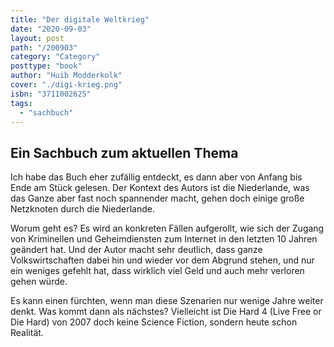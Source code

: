 ```yaml
---
title: "Der digitale Weltkrieg"
date: "2020-09-03"
layout: post
path: "/200903"
category: "Category"
posttype: "book"
author: "Huib Modderkolk"
cover: "./digi-krieg.png"
isbn: "3711002625"
tags:
  - "sachbuch"
---
```

## Ein Sachbuch zum aktuellen Thema

Ich habe das Buch eher zufällig entdeckt, es dann aber von Anfang bis Ende am Stück gelesen. Der Kontext des Autors ist die Niederlande, was das Ganze aber fast noch spannender macht, gehen doch einige große Netzknoten durch die Niederlande.

Worum geht es? Es wird an konkreten Fällen aufgerollt, wie sich der Zugang von Kriminellen und Geheimdiensten zum Internet in den letzten 10 Jahren geändert hat. Und der Autor macht sehr deutlich, dass ganze Volkswirtschaften dabei hin und wieder vor dem Abgrund stehen, und nur ein weniges gefehlt hat, dass wirklich viel Geld und auch mehr verloren gehen würde.

Es kann einen fürchten, wenn man diese Szenarien nur wenige Jahre weiter denkt. Was kommt dann als nächstes? Vielleicht ist Die Hard 4 (Live Free or Die Hard) von 2007 doch keine Science Fiction, sondern heute schon Realität.

